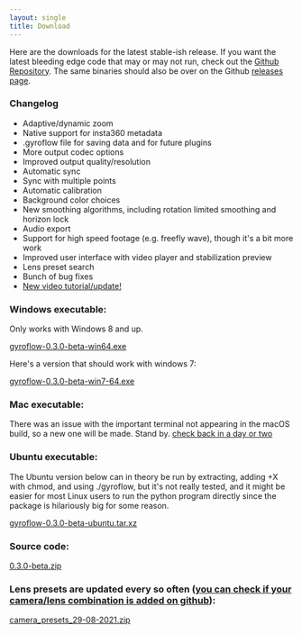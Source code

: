 ```yaml
---
layout: single
title: Download
---
```


Here are the downloads for the latest stable-ish release. If you want the latest bleeding edge code that may or may not run, check out the [Github Repository](https://github.com/ElvinC/gyroflow). The same binaries should also be over on the Github [releases page](https://github.com/ElvinC/gyroflow/releases).

### Changelog
* Adaptive/dynamic zoom
* Native support for insta360 metadata
* .gyroflow file for saving data and for future plugins
* More output codec options
* Improved output quality/resolution
* Automatic sync
* Sync with multiple points
* Automatic calibration
* Background color choices
* New smoothing algorithms, including rotation limited smoothing and horizon lock
* Audio export
* Support for high speed footage (e.g. freefly wave), though it's a bit more work
* Improved user interface with video player and stabilization preview
* Lens preset search
* Bunch of bug fixes
* [New video tutorial/update!](https://youtu.be/f4YD5pGmnxM)

### Windows executable:
Only works with Windows 8 and up.

<a href="https://github.com/ElvinC/gyroflow/releases/download/0.3.0-beta/gyroflow-0.3.0-beta-win64.exe" class="btn btn--info btn--large">gyroflow-0.3.0-beta-win64.exe</a>

Here's a version that should work with windows 7:

<a href="https://github.com/ElvinC/gyroflow/releases/download/0.3.0-beta/gyroflow-0.3.0-beta-win7-64.exe" class="btn btn--info btn--large">gyroflow-0.3.0-beta-win7-64.exe</a>


### Mac executable:

There was an issue with the important terminal not appearing in the macOS build, so a new one will be made. Stand by.
<a href="#" class="btn btn--info btn--large">check back in a day or two</a>
### Ubuntu executable:
The Ubuntu version below can in theory be run by extracting, adding +X with chmod, and using ./gyroflow, but it's not really tested, and it might be easier for most Linux users to run the python program directly since the package is hilariously big for some reason.

<a href="https://github.com/ElvinC/gyroflow/releases/download/0.3.0-beta/gyroflow-0.3.0-beta-ubuntu.tar.xz" class="btn btn--info btn--large">gyroflow-0.3.0-beta-ubuntu.tar.xz</a>
### Source code:
<a href="https://github.com/ElvinC/gyroflow/archive/refs/tags/0.3.0-beta.zip" class="btn btn--info btn--large">0.3.0-beta.zip</a>
### Lens presets are updated every so often ([you can check if your camera/lens combination is added on github](https://github.com/ElvinC/gyroflow/tree/master/camera_presets)):
<a href="https://github.com/ElvinC/gyroflow/releases/download/0.3.0-beta/camera_presets_29-08-2021.zip" class="btn btn--primary btn--large">camera_presets_29-08-2021.zip</a>
